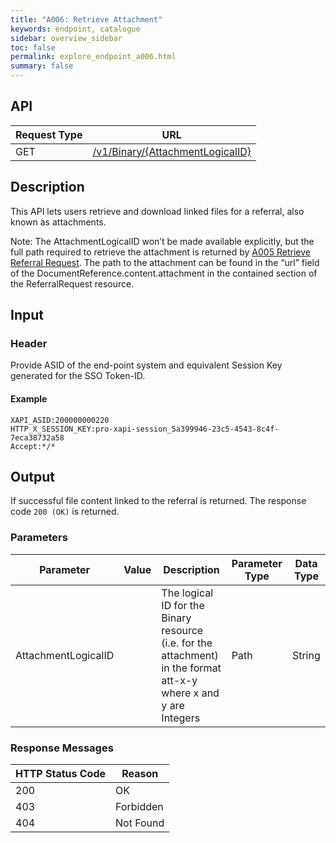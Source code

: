 ```yaml
---
title: "A006: Retrieve Attachment"
keywords: endpoint, catalogue
sidebar: overview_sidebar
toc: false
permalink: explore_endpoint_a006.html
summary: false
---
```


## API

| Request Type | URL |
| -------------| --- |
| GET | [/v1/Binary/{AttachmentLogicalID}](https://api.{env}.ers.ncrs.nhs.uk/ers-api/v1/Binary/{AttachmentLogicalID})

## Description
This API lets users retrieve and download linked files for a referral, also known as attachments.

Note: The AttachmentLogicalID won’t be made available explicitly, but the full path required to retrieve the attachment is returned by [A005 Retrieve Referral Request](explore_endpoint_a005.html). The path to the attachment can be found in the “url” field of the DocumentReference.content.attachment in the contained section of the ReferralRequest resource.

## Input

### Header
Provide ASID of the end-point system and equivalent Session Key generated for the SSO Token-ID.

#### Example
```http
XAPI_ASID:200000000220
HTTP_X_SESSION_KEY:pro-xapi-session_5a399946-23c5-4543-8c4f-7eca38732a58
Accept:*/*
```

## Output
If successful file content linked to the referral is returned. The response code `200 (OK)` is returned.

<!--## Code Sample
Code snippets taken from the consumer example. See [Code Samples](develop_code_samples.html) for further details.-->

<!--## Notes
The path to the attachment can be found in the “url” field of the DocumentReference.content.attachment in the contained section of the ReferralRequest resource.-->

### Parameters

| Parameter | Value | Description | Parameter Type | Data Type |
| --------- | ----- | ----------- | -------------- | --------- |
| AttachmentLogicalID |   | The logical ID for the Binary resource (i.e. for the attachment) in the format att-x-y where x and y are Integers | Path | String |

### Response Messages

| HTTP Status Code | Reason |
| ---------------- | ------ |
| 200 | OK |
| 403 | Forbidden |
| 404 | Not Found |
